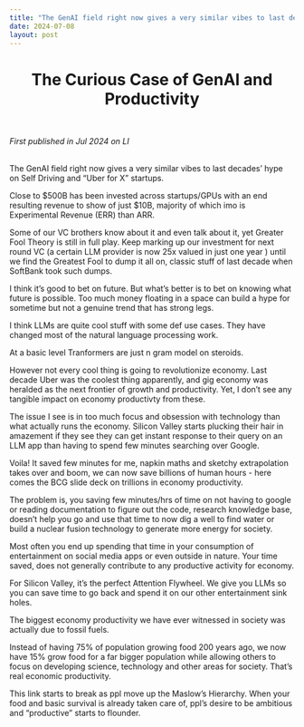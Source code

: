 ```yaml
---
title: "The GenAI field right now gives a very similar vibes to last decades’ hype on Self Driving and “Uber for X” startups"
date: 2024-07-08
layout: post
---
```


<div align="center">
  <h1><strong>The Curious Case of GenAI and Productivity</strong></h1>
</div>

<br> <!-- Adds extra spacing -->


*First published in Jul 2024 on LI*<br><br>


The GenAI field right now gives a very similar vibes to last decades’ hype on Self Driving and “Uber for X” startups. 

Close to $500B has been invested across startups/GPUs with an end resulting revenue to show of just $10B, majority of which imo is Experimental Revenue (ERR) than ARR. 

Some of our VC brothers know about it and even talk about it, yet Greater Fool Theory is still in full play. Keep marking up our investment for next round VC (a certain LLM provider is now 25x valued in just one year ) until we find the Greatest Fool to dump it all on, classic stuff of last decade when SoftBank took such dumps. 

I think it’s good to bet on future. But what’s better is to bet on knowing what future is possible. Too much money floating in a space can build a hype for sometime but not a genuine trend that has strong legs.

I think LLMs are quite cool stuff with some def use cases. They have changed most of the natural language processing work.

At a basic level Tranformers are just n gram model on steroids.

However not every cool thing is going to revolutionize economy. Last decade Uber was the coolest thing apparently, and gig economy was heralded as the next frontier of growth and productivity. Yet, I don’t see any tangible impact on economy productivty from these. 

The issue I see is in too much focus and obsession with technology than what actually runs the economy. Silicon Valley starts plucking their hair in amazement if they see they can get instant response to their query on an LLM app than having to spend few minutes searching over Google. 

Voila! It saved few minutes for me, napkin maths and sketchy extrapolation takes over and boom, we can now save billions of human hours - here comes the BCG slide deck on trillions in economy productivity. 

The problem is, you saving few minutes/hrs of time on not having to google or reading documentation to figure out the code, research knowledge base, doesn’t help you go and use that time to now dig a well to find water or build a nuclear fusion technology to generate more energy for society. 

Most often you end up spending that time in your consumption of entertainment on social media apps or even outside in nature. Your time saved, does not generally contribute to any productive activity for economy. 

For Silicon Valley, it’s the perfect Attention Flywheel. We give you LLMs so you can save time to go back and spend it on our other entertainment sink holes. 

The biggest economy productivity we have ever witnessed in society was actually due to fossil fuels. 

Instead of having 75% of population growing food 200 years ago, we now have 15% grow food for a far bigger population while allowing others to focus on developing science, technology and other areas for society. That’s real economic productivity. 

This link starts to break as ppl move up the Maslow’s Hierarchy. When your food and basic survival is already taken care of, ppl’s desire to be ambitious and “productive” starts to flounder.